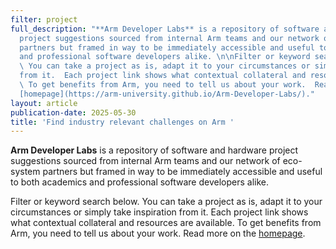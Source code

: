 ```yaml
---
filter: project
full_description: "**Arm Developer Labs** is a repository of software and hardware
  project suggestions sourced from internal Arm teams and our network of eco-system
  partners but framed in way to be immediately accessible and useful to both academics
  and professional software developers alike. \n\nFilter or keyword search below.
  \ You can take a project as is, adapt it to your circumstances or simply take inspiration
  from it.  Each project link shows what contextual collateral and resources are available.
  \ To get benefits from Arm, you need to tell us about your work.  Read more on the
  [homepage](https://arm-university.github.io/Arm-Developer-Labs/)."
layout: article
publication-date: 2025-05-30
title: 'Find industry relevant challenges on Arm '
---
```


**Arm Developer Labs** is a repository of software and hardware project suggestions sourced from internal Arm teams and our network of eco-system partners but framed in way to be immediately accessible and useful to both academics and professional software developers alike. 

Filter or keyword search below.  You can take a project as is, adapt it to your circumstances or simply take inspiration from it.  Each project link shows what contextual collateral and resources are available.  To get benefits from Arm, you need to tell us about your work.  Read more on the [homepage](https://arm-university.github.io/Arm-Developer-Labs/).